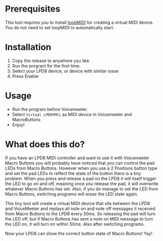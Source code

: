# Prerequisites

This tool requires you to install [loopMIDI](https://www.tobias-erichsen.de/software/loopmidi.html) for creating a virtual MIDI device. You do not need to set loopMIDI to automatically start.

# Installation

1. Copy the release to anywhere you like.
2. Run the program for the first time.
3. Select your LPD8 device, or device with similar issue
4. Press Enable

# Usage

* Run the program before Voicemeeter.
* Select `Virtual LPD8VMCL` as MIDI device in Voicemeeter and MacroButtons
* Enjoy!

# What does this do?

If you have an LPD8 MIDI controller and want to use it with Voicemeeter Macro Buttons you will probably have noticed that you can control the pad LEDs from Macro Buttons. However when you use a 2 Positions button type and set the pad LEDs to reflect the state of the button there is a tiny problem. When you press and release a pad on the LPD8 it will itself trigger the LED to go on and off, meaning once you release the pad, it will overwrite whatever Macro Buttons has set. Also, if you do manage to set the LED from Macro Buttons, switching programs will erase the LED state again.

This tiny tool will create a virtual MIDI device that sits between the LPD8 and VoiceMeeter and replays all note on and note off messages it received from Macro Buttons to the LPD8 every 50ms. So releasing the pad will turn the LED off, but if Macro Buttons has sent a note on MIDI message to turn the LED on, it will turn on within 50ms. Also after switching programs.

Now your LPD8 can show the correct button state of Macro Buttons! Yay!